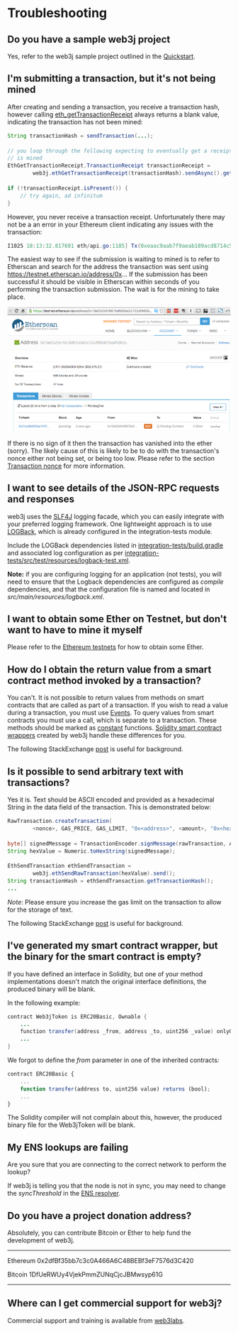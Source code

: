 Troubleshooting
===============

Do you have a sample web3j project
----------------------------------

Yes, refer to the web3j sample project outlined in the [Quickstart](quickstart.md).

I'm submitting a transaction, but it's not being mined
--------------------------------------------------------

After creating and sending a transaction, you receive a transaction hash, however calling [eth_getTransactionReceipt](https://eth.wiki/json-rpc/API#eth_gettransactionreceipt) always returns a blank value, indicating the transaction has not been
mined:

```java
String transactionHash = sendTransaction(...);

// you loop through the following expecting to eventually get a receipt once the transaction
// is mined
EthGetTransactionReceipt.TransactionReceipt transactionReceipt =
        web3j.ethGetTransactionReceipt(transactionHash).sendAsync().get();

if (!transactionReceipt.isPresent()) {
    // try again, ad infinitum
}
```

However, you never receive a transaction receipt. Unfortunately there may not be a an error in your Ethereum client indicating any issues with the transaction:

```java
I1025 18:13:32.817691 eth/api.go:1185] Tx(0xeaac9aab7f9aeab189acd8714c5a60c7424f86820884b815c4448cfcd4d9fc79) to: 0x9c98e381edc5fe1ac514935f3cc3edaa764cf004
```

The easiest way to see if the submission is waiting to mined is to refer to Etherscan and search for the address the transaction was sent using <https://testnet.etherscan.io/address/0x>\... If the submission has been successful it should be visible in Etherscan within seconds of you performing the transaction submission. The wait is for the mining to take place.

![image](img/pending_transaction.png)



If there is no sign of it then the transaction has vanished into the ether (sorry). The likely cause of this is likely to be to do with the transaction's nonce either not being set, or being too low. Please refer to the section [Transaction nonce](transactions.md#the-transaction-nonce) for more information.

I want to see details of the JSON-RPC requests and responses
------------------------------------------------------------

web3j uses the [SLF4J](https://www.slf4j.org/) logging facade, which you can easily integrate with your preferred logging framework. One lightweight approach is to use [LOGBack](https://logback.qos.ch/), which is already configured in the integration-tests module.

Include the LOGBack dependencies listed in [integration-tests/build.gradle](https://github.com/web3j/web3j/blob/master/integration-tests/build.gradle#L7) and associated log configuration as per [integration-tests/src/test/resources/logback-test.xml](https://github.com/web3j/web3j/blob/master/integration-tests/src/test/resources/logback-test.xml).

**Note:** if you are configuring logging for an application (not tests), you will need to ensure that the Logback dependencies are configured as *compile* dependencies, and that the configuration file is named and
located in *src/main/resources/logback.xml*.

I want to obtain some Ether on Testnet, but don't want to have to mine it myself
---------------------------------------------------------------------------------

Please refer to the [Ethereum testnets](transactions.md#ethereum-testnets) for how to obtain some Ether.

How do I obtain the return value from a smart contract method invoked by a transaction?
---------------------------------------------------------------------------------------

You can't. It is not possible to return values from methods on smart contracts that are called as part of a transaction. If you wish to read a value during a transaction, you must use [Events](http://solidity.readthedocs.io/en/develop/contracts.html#events). To query values from smart contracts you must use a call, which is separate to a transaction. These methods should be marked as [constant](http://solidity.readthedocs.io/en/develop/contracts.html?highlight=constant#constant-functions) functions. [Solidity smart contract wrappers](smart_contracts.md#solidity-smart-contract-wrappers) created by web3j handle these differences for you.

The following StackExchange [post](http://ethereum.stackexchange.com/questions/765/what-is-the-difference-between-a-transaction-and-a-call) is useful for background.

Is it possible to send arbitrary text with transactions?
--------------------------------------------------------

Yes it is. Text should be ASCII encoded and provided as a hexadecimal String in the data field of the transaction. This is demonstrated below:

```java
RawTransaction.createTransaction(
        <nonce>, GAS_PRICE, GAS_LIMIT, "0x<address>", <amount>, "0x<hex encoded text>");

byte[] signedMessage = TransactionEncoder.signMessage(rawTransaction, ALICE);
String hexValue = Numeric.toHexString(signedMessage);

EthSendTransaction ethSendTransaction =
        web3j.ethSendRawTransaction(hexValue).send();
String transactionHash = ethSendTransaction.getTransactionHash();
...
```

*Note*: Please ensure you increase the gas limit on the transaction to allow for the storage of text.

The following StackExchange [post](http://ethereum.stackexchange.com/questions/2466/how-do-i-send-an-arbitary-message-to-an-ethereum-address) is useful for background.

I've generated my smart contract wrapper, but the binary for the smart contract is empty?
------------------------------------------------------------------------------------------

If you have defined an interface in Solidity, but one of your method implementations doesn't match the original interface definitions, the produced binary will be blank.

In the following example:

```java
contract Web3jToken is ERC20Basic, Ownable {
    ...
    function transfer(address _from, address _to, uint256 _value) onlyOwner returns (bool) {
    ...
}
```

We forgot to define the *from* parameter in one of the inherited contracts:

```javascript
contract ERC20Basic {
    ...
    function transfer(address to, uint256 value) returns (bool);
    ...
}
```

The Solidity compiler will not complain about this, however, the produced binary file for the Web3jToken will be blank.

My ENS lookups are failing
--------------------------

Are you sure that you are connecting to the correct network to perform the lookup?

If web3j is telling you that the node is not in sync, you may need to change the *syncThreshold* in the
[ENS resolver](ethereum_name_service.md#web3j-implementation).

Do you have a project donation address?
---------------------------------------

Absolutely, you can contribute Bitcoin or Ether to help fund the development of web3j.

---------- --------------------------------------------
  Ethereum   0x2dfBf35bb7c3c0A466A6C48BEBf3eF7576d3C420

  Bitcoin    	1DfUeRWUy4VjekPmmZUNqCjcJBMwsyp61G
---------- --------------------------------------------

Where can I get commercial support for web3j?
---------------------------------------------

Commercial support and training is available from [web3labs](https://www.web3labs.com/).
